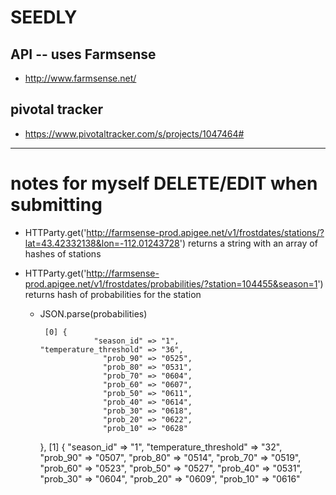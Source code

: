 
# SEEDLY

## API -- uses Farmsense

- http://www.farmsense.net/

## pivotal tracker

- https://www.pivotaltracker.com/s/projects/1047464#
---

# notes for myself DELETE/EDIT when submitting

- HTTParty.get('http://farmsense-prod.apigee.net/v1/frostdates/stations/?lat=43.42332138&lon=-112.01243728') returns a string with an array of hashes of stations

- HTTParty.get('http://farmsense-prod.apigee.net/v1/frostdates/probabilities/?station=104455&season=1') returns hash of probabilities for the station

  - JSON.parse(probabilities)

         [0] {
                    "season_id" => "1",
        "temperature_threshold" => "36",
                      "prob_90" => "0525",
                      "prob_80" => "0531",
                      "prob_70" => "0604",
                      "prob_60" => "0607",
                      "prob_50" => "0611",
                      "prob_40" => "0614",
                      "prob_30" => "0618",
                      "prob_20" => "0622",
                      "prob_10" => "0628"
    },
          [1] {
                    "season_id" => "1",
        "temperature_threshold" => "32",
                      "prob_90" => "0507",
                      "prob_80" => "0514",
                      "prob_70" => "0519",
                      "prob_60" => "0523",
                      "prob_50" => "0527",
                      "prob_40" => "0531",
                      "prob_30" => "0604",
                      "prob_20" => "0609",
                      "prob_10" => "0616"
